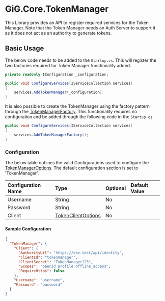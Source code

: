 ﻿# GiG.Core.TokenManager

This Library provides an API to register required services for the Token Manager. Note that the Token Manager needs an Auth Server to support it as it does not 
act as an authority to generate tokens.

## Basic Usage

The below code needs to be added to the `Startup.cs`. This will register the two factories required for Token Manager functionality added.

```csharp
private readonly IConfiguration _configuration;

public void ConfigureServices(IServiceCollection services)
{
    services.AddTokenManager(_configuration);
}
```

It is also possible to create the TokenManager using the factory pattern through the [TokenManagerFactory](../src/GiG.Core.TokenManager/Implementation/TokenManagerFactory.cs). 
This functionality requires no configuration and be added through the following code in the `Startup.cs`.

```csharp
public void ConfigureServices(IServiceCollection services)
{
    services.AddTokenManagerFactory();
}
```


### Configuration

The below table outlines the valid Configurations used to configure the [TokenManagerOptions](../src/GiG.Core.TokenManager.Abstractions/Models/TokenManagerOptions.cs). 
The default configuration section is set to 'TokenManager'.

| Configuration Name | Type                                                                                         | Optional | Default Value |
|:-------------------|:---------------------------------------------------------------------------------------------|:---------|:--------------|
| Username           | String                                                                                       | No       |               |
| Password           | String                                                                                       | No       |               |
| Client             | [TokenClientOptions](../src/GiG.Core.TokenManager.Abstractions/Models/TokenClientOptions.cs) | No       |               |

#### Sample Configuration

```json
{
  "TokenManager": {
    "Client": {
      "AuthorityUrl": "https://dev.test/api/identity",
      "ClientId": "tokenmanager",
      "ClientSecret": "TokenManager123",
      "Scopes": "openid profile offline_access",
      "RequireHttps": false
    },
    "Username": "username",
    "Password": "password"
  }
}
```